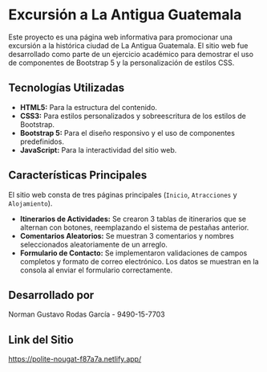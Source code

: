 # Excursión a La Antigua Guatemala

Este proyecto es una página web informativa para promocionar una excursión a la histórica ciudad de La Antigua Guatemala. El sitio web fue desarrollado como parte de un ejercicio académico para demostrar el uso de componentes de Bootstrap 5 y la personalización de estilos CSS.

## Tecnologías Utilizadas

- **HTML5:** Para la estructura del contenido.
- **CSS3:** Para estilos personalizados y sobreescritura de los estilos de Bootstrap.
- **Bootstrap 5:** Para el diseño responsivo y el uso de componentes predefinidos.
- **JavaScript:** Para la interactividad del sitio web.

## Características Principales

El sitio web consta de tres páginas principales (`Inicio`, `Atracciones` y `Alojamiento`).

- **Itinerarios de Actividades:** Se crearon 3 tablas de itinerarios que se alternan con botones, reemplazando el sistema de pestañas anterior.
- **Comentarios Aleatorios:** Se muestran 3 comentarios y nombres seleccionados aleatoriamente de un arreglo.
- **Formulario de Contacto:** Se implementaron validaciones de campos completos y formato de correo electrónico. Los datos se muestran en la consola al enviar el formulario correctamente.


## Desarrollado por

Norman Gustavo Rodas García - 9490-15-7703


## Link del Sitio

https://polite-nougat-f87a7a.netlify.app/